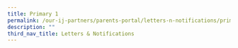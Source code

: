 ```yaml
---
title: Primary 1
permalink: /our-ij-partners/parents-portal/letters-n-notifications/primary-1
description: ""
third_nav_title: Letters & Notifications
---
```

